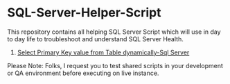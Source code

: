 # SQL-Server-Helper-Script
This repository contains all helping SQL Server Script which will use in day to day life to troubleshoot and understand SQL Server Health.

001. [Select Primary Key value from Table dynamically-Sql Server](https://github.com/dhruvsheth37/SQL-Server-Helper-Script/blob/master/001.%20Select%20Primary%20Key%20value%20from%20Table%20dynamically-Sql%20Server)

Please Note: 
Folks, I request you to test shared scripts in your development or QA environment before executing on live instance.

